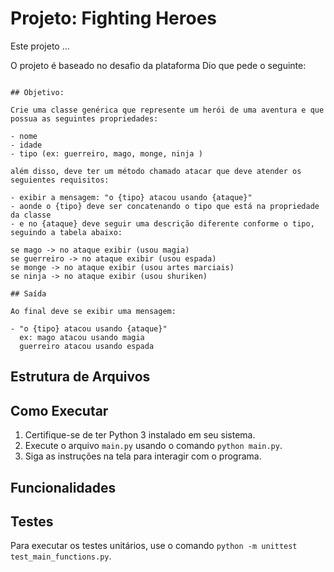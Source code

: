 # Projeto: Fighting Heroes

Este projeto ...



O projeto é baseado no desafio da plataforma Dio que pede o seguinte:

```

## Objetivo:

Crie uma classe genérica que represente um herói de uma aventura e que possua as seguintes propriedades:

- nome
- idade
- tipo (ex: guerreiro, mago, monge, ninja )

além disso, deve ter um método chamado atacar que deve atender os seguientes requisitos:

- exibir a mensagem: "o {tipo} atacou usando {ataque}"
- aonde o {tipo} deve ser concatenando o tipo que está na propriedade da classe
- e no {ataque} deve seguir uma descrição diferente conforme o tipo, seguindo a tabela abaixo:

se mago -> no ataque exibir (usou magia)
se guerreiro -> no ataque exibir (usou espada)
se monge -> no ataque exibir (usou artes marciais)
se ninja -> no ataque exibir (usou shuriken)

## Saída

Ao final deve se exibir uma mensagem:

- "o {tipo} atacou usando {ataque}"
  ex: mago atacou usando magia
  guerreiro atacou usando espada

```

## Estrutura de Arquivos



## Como Executar

1. Certifique-se de ter Python 3 instalado em seu sistema.
2. Execute o arquivo `main.py` usando o comando `python main.py`.
3. Siga as instruções na tela para interagir com o programa.

## Funcionalidades


## Testes

Para executar os testes unitários, use o comando `python -m unittest test_main_functions.py`.
